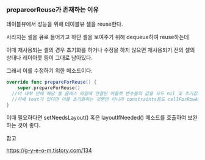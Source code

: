 ### prepareorReuse가 존재하는 이유 

테이블뷰에서 성능을 위해 테이블뷰 셀을 reuse한다. 

사라지는 셀을 큐로 들어가고 하단 셀을 보여주기 위해 dequeue하여 reuse하는데 

이때 재사용되는 셀의 경우 초기화를 하거나 수정을 하지 않으면 재사용되기 전의 셀의 상태나 레이아웃 등이 그대로 남아있다.

그래서 이를 수정하기 위한 메소드이다. 

```swift
override func prepareForReuse() {
    super.prepareForReuse()
  //이 내부 안에 해당 셀 클래스 파일에 연결된 아울렛 변수들의 값을 모두 nil 및 초기값으로 초기화를 한다. 
  //이때 text가 있다면 이를 초기화하는 것뿐만 아니라 constraints등도 cellForRowAt에서 재설정해야 한다. 
}
```

이때 필요하다면 setNeedsLayout() 혹은 layoutIfNeeded() 메소드를 호출하여 보완하는 것이 좋다.



참고

https://g-y-e-o-m.tistory.com/134

